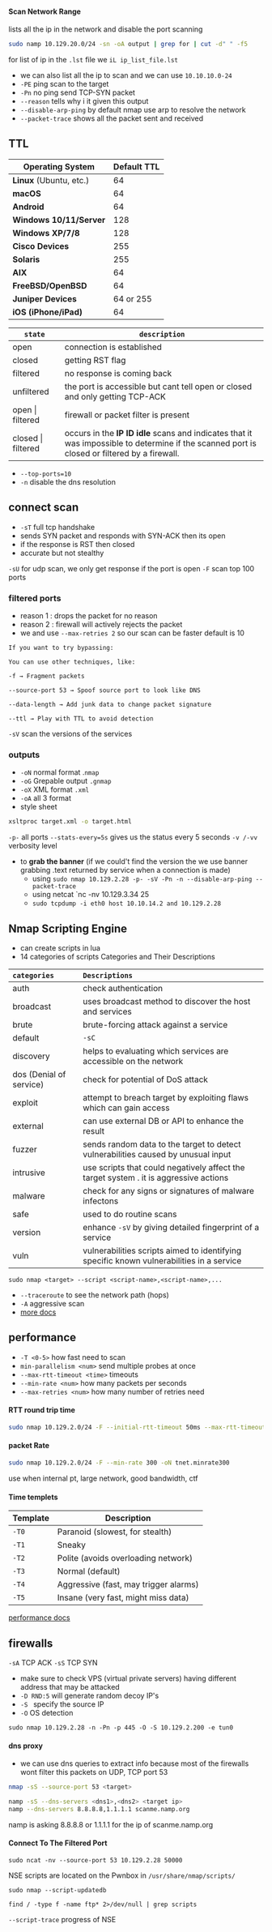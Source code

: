 #### Scan Network Range

lists all the ip in the network and disable the port scanning
```bash
sudo namp 10.129.20.0/24 -sn -oA output | grep for | cut -d" " -f5
```
for list of ip in the `.lst` file we `iL ip_list_file.lst`

- we can also list all the ip to scan and we can use `10.10.10.0-24` 
- `-PE` ping scan to the target
- `-Pn` no ping send TCP-SYN packet 
- `--reason` tells why i it given this output
- `--disable-arp-ping` by default nmap use arp to resolve the network
- `--packet-trace` shows all the packet sent and received 

## TTL

| Operating System         | Default TTL |
| ------------------------ | ----------- |
| **Linux** (Ubuntu, etc.) | 64          |
| **macOS**                | 64          |
| **Android**              | 64          |
| **Windows 10/11/Server** | 128         |
| **Windows XP/7/8**       | 128         |
| **Cisco Devices**        | 255         |
| **Solaris**              | 255         |
| **AIX**                  | 64          |
| **FreeBSD/OpenBSD**      | 64          |
| **Juniper Devices**      | 64 or 255   |
| **iOS (iPhone/iPad)**    | 64          |


| `state`            | `description`                                                                                                                                 |
| ------------------ | --------------------------------------------------------------------------------------------------------------------------------------------- |
| open               | connection is established                                                                                                                     |
| closed             | getting RST flag                                                                                                                              |
| filtered           | no response is coming back                                                                                                                    |
| unfiltered         | the port is accessible but cant tell open or closed <br>and only getting TCP-ACK                                                              |
| open \| filtered   | firewall or packet filter is present                                                                                                          |
| closed \| filtered | occurs in the **IP ID idle** scans and indicates that it was impossible to determine if the scanned port is closed or filtered by a firewall. |
- `--top-ports=10` 
- `-n` disable the dns resolution

## connect scan
 - `-sT` full tcp handshake 
 - sends  SYN packet and responds with SYN-ACK then its open 
 - if the response is RST then closed
 - accurate but not stealthy 

`-sU` for udp scan, we only get response if the port is open
`-F` scan top 100 ports

### filtered ports
- reason 1 : drops the packet for no reason
- reason 2 : firewall will actively rejects the packet
- we and use `--max-retries 2` so our scan can be faster default is 10 

```
If you want to try bypassing:

You can use other techniques, like:

-f → Fragment packets
    
--source-port 53 → Spoof source port to look like DNS
    
--data-length → Add junk data to change packet signature
    
--ttl → Play with TTL to avoid detection
```

`-sV` scan the versions of the services

### outputs
- `-oN` normal format .`nmap`
- `-oG` Grepable output `.gnmap`
- `-oX` XML format `.xml`
- `-oA` all 3 format 
- style sheet
```bash
xsltproc target.xml -o target.html 
```

`-p-` all ports
`--stats-every=5s`  gives us the status every 5 seconds
`-v /-vv ` verbosity level

- to **grab the banner** (if we could't find the version the we use banner grabbing .text returned by service when a connection is made) 
	- using `sudo nmap 10.129.2.28 -p- -sV -Pn -n --disable-arp-ping --packet-trace`
	- using netcat `nc -nv 10.129.3.34 25
	- `sudo tcpdump -i eth0 host 10.10.14.2 and 10.129.2.28`

## Nmap Scripting Engine

- can create scripts in lua
- 14 categories of scripts
Categories and Their Descriptions

| `categories`            | `Descriptions`                                                                           |
| :---------------------- | :--------------------------------------------------------------------------------------- |
| auth                    | check authentication                                                                     |
| broadcast               | uses broadcast method to discover the host and services                                  |
| brute                   | brute-forcing attack against a service                                                   |
| default                 | `-sC`                                                                                    |
| discovery               | helps to evaluating which services are accessible on the network                         |
| dos (Denial of service) | check for potential of DoS attack                                                        |
| exploit                 | attempt to breach target by exploiting flaws which can gain access                       |
| external                | can use external DB or API to enhance the result                                         |
| fuzzer                  | sends random data to the target to detect vulnerabilities caused by unusual input        |
| intrusive               | use scripts that could negatively affect the target system . it is aggressive actions    |
| malware                 | check for any signs or signatures of malware infectons                                   |
| safe                    | used to do routine scans                                                                 |
| version                 | enhance `-sV` by giving detailed fingerprint of a service                                |
| vuln                    | vulnerabilities scripts aimed to identifying specific known vulnerabilities in a service |

```shell-session
sudo nmap <target> --script <script-name>,<script-name>,...
```

- `--traceroute` to see the network path (hops)
- `-A` aggressive scan
- [more docs](https://nmap.org/nsedoc/index.html)

## performance

- `-T <0-5>`  how fast need to scan
- `min-parallelism <num>` send multiple probes at once
- `--max-rtt-timeout <time>`  timeouts
- `--min-rate <num>` how many packets per seconds 
- `--max-retries <num>` how many number of retries need

#### RTT round trip time 

```bash
sudo nmap 10.129.2.0/24 -F --initial-rtt-timeout 50ms --max-rtt-timeout 100ms
```

#### packet Rate

```bash
sudo nmap 10.129.2.0/24 -F --min-rate 300 -oN tnet.minrate300
```
use when internal pt, large network, good bandwidth, ctf

#### Time templets

|Template|Description|
|---|---|
|`-T0`|Paranoid (slowest, for stealth)|
|`-T1`|Sneaky|
|`-T2`|Polite (avoids overloading network)|
|`-T3`|Normal (default)|
|`-T4`|Aggressive (fast, may trigger alarms)|
|`-T5`|Insane (very fast, might miss data)|
[performance docs](https://nmap.org/book/man-performance.html)

## firewalls

`-sA` TCP ACK
`-sS` TCP SYN 
- make sure to check VPS (virtual private servers) having different address that may be attacked
- `-D RND:5` will generate random decoy IP's
- `-S `  specify the source IP
- `-O`  OS detection

```shell
sudo nmap 10.129.2.28 -n -Pn -p 445 -O -S 10.129.2.200 -e tun0
```

#### dns proxy 
- we can use dns queries to extract info because most of the firewalls wont filter this packets on UDP, TCP port 53
```bash
nmap -sS --source-port 53 <target>

namp -sS --dns-servers <dns1>,<dns2> <target ip>
namp --dns-servers 8.8.8.8,1.1.1.1 scanme.namp.org
```

namp is asking 8.8.8.8 or 1.1.1.1 for the ip of scanme.namp.org

#### Connect To The Filtered Port

```shell
sudo ncat -nv --source-port 53 10.129.2.28 50000
```

NSE scripts are located on the Pwnbox in `/usr/share/nmap/scripts/`

```shell-session
sudo nmap --script-updatedb
```
```shell-session
find / -type f -name ftp* 2>/dev/null | grep scripts
```

`--script-trace` progress of NSE